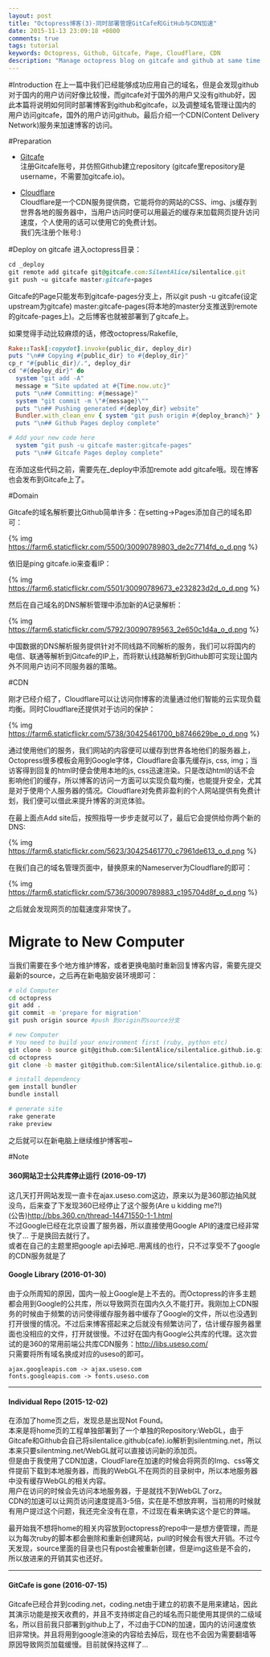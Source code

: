 ```yaml
---
layout: post
title: "Octopress博客(3)-同时部署管理GitCafe和GitHub与CDN加速"
date: 2015-11-13 23:09:18 +0800
comments: true
tags: tutorial
keywords: Octopress, Github, Gitcafe, Page, Cloudflare, CDN
description: "Manage octopress blog on gitcafe and github at same time and use CDN Cloudflare to accelerate access"
---
```

#Introduction
在上一篇中我们已经能够成功应用自己的域名，但是会发现github对于国内的用户访问好像比较慢，而gitcafe对于国外的用户又没有github好，因此本篇将说明如何同时部署博客到github和gitcafe，以及调整域名管理让国内的用户访问gitcafe，国外的用户访问github。最后介绍一个CDN(Content Delivery Network)服务来加速博客的访问。

#Preparation
* [Gitcafe](https://gitcafe.com)
<br>注册Gitcafe账号，并仿照Github建立repository (gitcafe里repository是username，不需要加gitcafe.io)。

* [Cloudflare](https://www.cloutflare.com)
<br>Cloudflare是一个CDN服务提供商，它能将你的网站的CSS、img、js缓存到世界各地的服务器中，当用户访问时便可以用最近的缓存来加载网页提升访问速度，个人使用的话可以使用它的免费计划。
<br>我们先注册个账号:)

<!-- more -->

#Deploy on gitcafe
进入octopress目录：

```ruby
cd _deploy
git remote add gitcafe git@gitcafe.com:SilentAlice/silentalice.git
git push -u gitcafe master:gitcafe-pages
```

Gitcafe的Page只能发布到gitcafe-pages分支上，所以git push -u gitcafe(设定upstream为gitcafe) master:gitcafe-pages(将本地的master分支推送到remote的gitcafe-pages上)。之后博客也就被部署到了gitcafe上。

如果觉得手动比较麻烦的话，修改octopress/Rakefile, 

```ruby
Rake::Task[:copydot].invoke(public_dir, deploy_dir)
puts "\n## Copying #{public_dir} to #{deploy_dir}"
cp_r "#{public_dir}/.", deploy_dir
cd "#{deploy_dir}" do
  system "git add -A"
  message = "Site updated at #{Time.now.utc}"
  puts "\n## Committing: #{message}"
  system "git commit -m \"#{message}\""
  puts "\n## Pushing generated #{deploy_dir} website"
  Bundler.with_clean_env { system "git push origin #{deploy_branch}" }
  puts "\n## Github Pages deploy complete"

# Add your new code here
  system "git push -u gitcafe master:gitcafe-pages"
  puts "\n## Gitcafe Pages deploy complete"
```

在添加这些代码之前，需要先在\_deploy中添加remote add gitcafe哦。现在博客也会发布到Gitcafe上了。

#Domain

Gitcafe的域名解析要比Github简单许多：在setting->Pages添加自己的域名即可：

{% img https://farm6.staticflickr.com/5500/30090789803_de2c7714fd_o_d.png %}

依旧是ping gitcafe.io来查看IP：

{% img https://farm6.staticflickr.com/5501/30090789673_e232823d2d_o_d.png %}

然后在自己域名的DNS解析管理中添加新的A记录解析：

{% img https://farm6.staticflickr.com/5792/30090789563_2e650c1d4a_o_d.png %}

中国数据的DNS解析服务提供针对不同线路不同解析的服务，我们可以将国内的电信、联通等解析到Gitcafe的IP上，而将默认线路解析到Github即可实现让国内外不同用户访问不同服务器的策略。

#CDN

刚才已经介绍了，Cloudflare可以让访问你博客的流量通过他们智能的云实现负载均衡。同时Cloudflare还提供对于访问的保护：

{% img https://farm6.staticflickr.com/5738/30425461700_b8746629be_o_d.png %}

通过使用他们的服务，我们网站的内容便可以缓存到世界各地他们的服务器上，Octopress很多模板会用到Google字体，Cloudflare会事先缓存js, css, img；当访客得到回复的html时便会使用本地的js, css迅速渲染。只是改动html的话不会影响他们的缓存，所以博客的访问一方面可以实现负载均衡，也能提升安全，尤其是对于使用个人服务器的情况。Cloudflare对免费非盈利的个人网站提供有免费计划，我们便可以借此来提升博客的浏览体验。

在最上面点Add site后，按照指导一步步走就可以了，最后它会提供给你两个新的DNS:

{% img https://farm6.staticflickr.com/5623/30425461770_c7961de613_o_d.png %}

在我们自己的域名管理页面中，替换原来的Nameserver为Cloudflare的即可：

{% img https://farm6.staticflickr.com/5736/30090789883_c195704d8f_o_d.png %}

之后就会发现网页的加载速度非常快了。

# Migrate to New Computer

当我们需要在多个地方维护博客，或者更换电脑时重新回复博客内容，需要先提交最新的source，之后再在新电脑安装环境即可：

```sh
# old Computer
cd octopress
git add .
git commit -m 'prepare for migration'
git push origin source #push 到origin的source分支

# new Computer
# You need to build your environment first (ruby, python etc)
git clone -b source git@github.com:SilentAlice/silentalice.github.io.git octopress
cd octopress
git clone -b master git@github.com:SilentAlice/silentalice.github.io.git _deploy

# install dependency
gem install bundler
bundle install

# generate site
rake generate
rake preview
```

之后就可以在新电脑上继续维护博客啦~

#Note

#### 360网站卫士公共库停止运行 (2016-09-17)

这几天打开网站发现一直卡在ajax.useso.com这边，原来以为是360那边抽风就没鸟，后来查了下发现360已经停止了这个服务(Are u kidding me?!)<br>
(公告)http://bbs.360.cn/thread-14471550-1-1.html<br>
不过Google已经在北京设置了服务器，所以直接使用Google API的速度已经非常快了... 于是换回去就行了。<br>
或者在自己的主题里把google api去掉吧..用离线的也行，只不过享受不了google的CDN服务就是了

#### Google Library (2016-01-30)

由于众所周知的原因，国内一般上Google是上不去的。而Octopress的许多主题都会用到Google的公共库，所以导致网页在国内久久不能打开。我刚加上CDN服务的时候由于频繁的访问使得缓存服务器中缓存了Google的文件，所以也没遇到打开很慢的情况。不过后来博客搭起来之后就没有频繁访问了，估计缓存服务器里面也没相应的文件，打开就很慢。不过好在国内有Google公共库的代理。这次尝试的是360的常用前端公共库CDN服务：http://libs.useso.com/
<br>只需要将所有域名换成对应的useso的即可。
```
ajax.googleapis.com -> ajax.useso.com
fonts.googleapis.com -> fonts.useso.com
```
------

#### Individual Repo (2015-12-02)

在添加了home页之后，发现总是出现Not Found。
<br>本来是将home页的工程单独部署到了一个单独的Repository:WebGL，由于Gitcafe和Github会自己将silentalice.github(cafe).io解析到silentming.net，所以本来只要silentming.net/WebGL就可以直接访问新的添加页。
<br>但是由于我使用了CDN加速，CloudFlare在加速的时候会将网页的Img、css等文件提前下载到本地服务器，而我的WebGL不在网页的目录树中，所以本地服务器中没有缓存WebGL的相关内容。
<br>用户在访问的时候会先访问本地服务器，于是就找不到WebGL了orz。
<br>CDN的加速可以让网页访问速度提高3-5倍，实在是不想放弃啊，当初用的时候就有用户提过这个问题，我还完全没有在意，不过现在看来确实这个是它的弊端。

最开始我不想将home的相关内容放到octopress的repo中一是想方便管理，而是以为每次ruby的脚本都会删除和重新创建网站，pull的时候会有很大开销。不过今天发现，source里面的目录也只有post会被重新创建，但是img这些是不会的，所以放进来的开销其实也还好。

------

#### GitCafe is gone (2016-07-15)
Gitcafe已经合并到coding.net，coding.net由于建立的初衷不是用来建站，因此其演示功能是按天收费的，并且不支持绑定自己的域名而只能使用其提供的二级域名，所以目前我只部署到github上了，不过由于CDN的加速，国内的访问速度依旧非常快。并且将用到google渲染的内容给去掉后，现在也不会因为需要翻墙等原因导致网页加载缓慢。目前就保持这样了...

